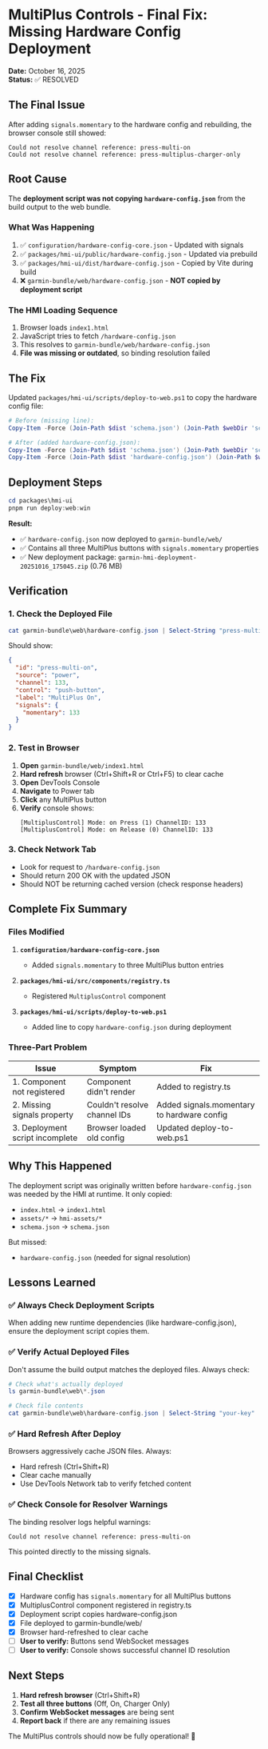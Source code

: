 # MultiPlus Controls - Final Fix: Missing Hardware Config Deployment

**Date:** October 16, 2025  
**Status:** ✅ RESOLVED

## The Final Issue

After adding `signals.momentary` to the hardware config and rebuilding, the browser console still showed:

```
Could not resolve channel reference: press-multi-on
Could not resolve channel reference: press-multiplus-charger-only
```

## Root Cause

The **deployment script was not copying `hardware-config.json`** from the build output to the web bundle.

### What Was Happening

1. ✅ `configuration/hardware-config-core.json` - Updated with signals
2. ✅ `packages/hmi-ui/public/hardware-config.json` - Updated via prebuild
3. ✅ `packages/hmi-ui/dist/hardware-config.json` - Copied by Vite during build
4. ❌ `garmin-bundle/web/hardware-config.json` - **NOT copied by deployment script**

### The HMI Loading Sequence

1. Browser loads `index1.html`
2. JavaScript tries to fetch `/hardware-config.json`
3. This resolves to `garmin-bundle/web/hardware-config.json`
4. **File was missing or outdated**, so binding resolution failed

## The Fix

Updated `packages/hmi-ui/scripts/deploy-to-web.ps1` to copy the hardware config file:

```powershell
# Before (missing line):
Copy-Item -Force (Join-Path $dist 'schema.json') (Join-Path $webDir 'schema.json')

# After (added hardware-config.json):
Copy-Item -Force (Join-Path $dist 'schema.json') (Join-Path $webDir 'schema.json')
Copy-Item -Force (Join-Path $dist 'hardware-config.json') (Join-Path $webDir 'hardware-config.json')
```

## Deployment Steps

```powershell
cd packages\hmi-ui
pnpm run deploy:web:win
```

**Result:**

- ✅ `hardware-config.json` now deployed to `garmin-bundle/web/`
- ✅ Contains all three MultiPlus buttons with `signals.momentary` properties
- ✅ New deployment package: `garmin-hmi-deployment-20251016_175045.zip` (0.76 MB)

## Verification

### 1. Check the Deployed File

```powershell
cat garmin-bundle\web\hardware-config.json | Select-String "press-multi-on" -Context 5
```

Should show:

```json
{
  "id": "press-multi-on",
  "source": "power",
  "channel": 133,
  "control": "push-button",
  "label": "MultiPlus On",
  "signals": {
    "momentary": 133
  }
}
```

### 2. Test in Browser

1. **Open** `garmin-bundle/web/index1.html`
2. **Hard refresh** browser (Ctrl+Shift+R or Ctrl+F5) to clear cache
3. **Open** DevTools Console
4. **Navigate** to Power tab
5. **Click** any MultiPlus button
6. **Verify** console shows:
   ```
   [MultiplusControl] Mode: on Press (1) ChannelID: 133
   [MultiplusControl] Mode: on Release (0) ChannelID: 133
   ```

### 3. Check Network Tab

- Look for request to `/hardware-config.json`
- Should return 200 OK with the updated JSON
- Should NOT be returning cached version (check response headers)

## Complete Fix Summary

### Files Modified

1. **`configuration/hardware-config-core.json`**
   - Added `signals.momentary` to three MultiPlus button entries

2. **`packages/hmi-ui/src/components/registry.ts`**
   - Registered `MultiplusControl` component

3. **`packages/hmi-ui/scripts/deploy-to-web.ps1`**
   - Added line to copy `hardware-config.json` during deployment

### Three-Part Problem

| Issue                           | Symptom                      | Fix                                        |
| ------------------------------- | ---------------------------- | ------------------------------------------ |
| 1. Component not registered     | Component didn't render      | Added to registry.ts                       |
| 2. Missing signals property     | Couldn't resolve channel IDs | Added signals.momentary to hardware config |
| 3. Deployment script incomplete | Browser loaded old config    | Updated deploy-to-web.ps1                  |

## Why This Happened

The deployment script was originally written before `hardware-config.json` was needed by the HMI at runtime. It only copied:

- `index.html` → `index1.html`
- `assets/*` → `hmi-assets/*`
- `schema.json` → `schema.json`

But missed:

- `hardware-config.json` (needed for signal resolution)

## Lessons Learned

### ✅ Always Check Deployment Scripts

When adding new runtime dependencies (like hardware-config.json), ensure the deployment script copies them.

### ✅ Verify Actual Deployed Files

Don't assume the build output matches the deployed files. Always check:

```powershell
# Check what's actually deployed
ls garmin-bundle\web\*.json

# Check file contents
cat garmin-bundle\web\hardware-config.json | Select-String "your-key"
```

### ✅ Hard Refresh After Deploy

Browsers aggressively cache JSON files. Always:

- Hard refresh (Ctrl+Shift+R)
- Clear cache manually
- Use DevTools Network tab to verify fetched content

### ✅ Check Console for Resolver Warnings

The binding resolver logs helpful warnings:

```
Could not resolve channel reference: press-multi-on
```

This pointed directly to the missing signals.

## Final Checklist

- [x] Hardware config has `signals.momentary` for all MultiPlus buttons
- [x] MultiplusControl component registered in registry.ts
- [x] Deployment script copies hardware-config.json
- [x] File deployed to garmin-bundle/web/
- [x] Browser hard-refreshed to clear cache
- [ ] **User to verify:** Buttons send WebSocket messages
- [ ] **User to verify:** Console shows successful channel ID resolution

## Next Steps

1. **Hard refresh browser** (Ctrl+Shift+R)
2. **Test all three buttons** (Off, On, Charger Only)
3. **Confirm WebSocket messages** are being sent
4. **Report back** if there are any remaining issues

The MultiPlus controls should now be fully operational! 🎉
